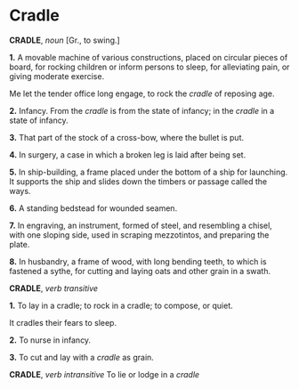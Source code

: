# Cradle

**CRADLE**, _noun_ \[Gr., to swing.\]

**1.** A movable machine of various constructions, placed on circular pieces of board, for rocking children or inform persons to sleep, for alleviating pain, or giving moderate exercise.

Me let the tender office long engage, to rock the _cradle_ of reposing age.

**2.** Infancy. From the _cradle_ is from the state of infancy; in the _cradle_ in a state of infancy.

**3.** That part of the stock of a cross-bow, where the bullet is put.

**4.** In surgery, a case in which a broken leg is laid after being set.

**5.** In ship-building, a frame placed under the bottom of a ship for launching. It supports the ship and slides down the timbers or passage called the ways.

**6.** A standing bedstead for wounded seamen.

**7.** In engraving, an instrument, formed of steel, and resembling a chisel, with one sloping side, used in scraping mezzotintos, and preparing the plate.

**8.** In husbandry, a frame of wood, with long bending teeth, to which is fastened a sythe, for cutting and laying oats and other grain in a swath.

**CRADLE**, _verb transitive_

**1.** To lay in a cradle; to rock in a cradle; to compose, or quiet.

It cradles their fears to sleep.

**2.** To nurse in infancy.

**3.** To cut and lay with a _cradle_ as grain.

**CRADLE**, _verb intransitive_ To lie or lodge in a _cradle_